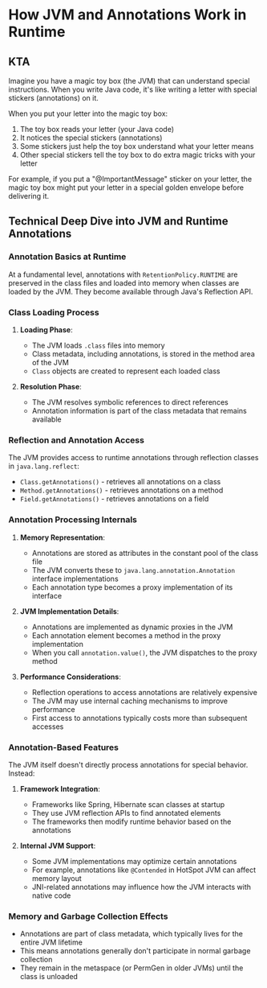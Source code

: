# How JVM and Annotations Work in Runtime

## KTA

Imagine you have a magic toy box (the JVM) that can understand special instructions. When you write Java code, it's like writing a letter with special stickers (annotations) on it.

When you put your letter into the magic toy box:

1. The toy box reads your letter (your Java code)
2. It notices the special stickers (annotations)
3. Some stickers just help the toy box understand what your letter means
4. Other special stickers tell the toy box to do extra magic tricks with your letter

For example, if you put a "@ImportantMessage" sticker on your letter, the magic toy box might put your letter in a special golden envelope before delivering it.

## Technical Deep Dive into JVM and Runtime Annotations

### Annotation Basics at Runtime

At a fundamental level, annotations with `RetentionPolicy.RUNTIME` are preserved in the class files and loaded into memory when classes are loaded by the JVM. They become available through Java's Reflection API.

### Class Loading Process

1. **Loading Phase**:

   - The JVM loads `.class` files into memory
   - Class metadata, including annotations, is stored in the method area of the JVM
   - `Class` objects are created to represent each loaded class

2. **Resolution Phase**:
   - The JVM resolves symbolic references to direct references
   - Annotation information is part of the class metadata that remains available

### Reflection and Annotation Access

The JVM provides access to runtime annotations through reflection classes in `java.lang.reflect`:

- `Class.getAnnotations()` - retrieves all annotations on a class
- `Method.getAnnotations()` - retrieves annotations on a method
- `Field.getAnnotations()` - retrieves annotations on a field

### Annotation Processing Internals

1. **Memory Representation**:

   - Annotations are stored as attributes in the constant pool of the class file
   - The JVM converts these to `java.lang.annotation.Annotation` interface implementations
   - Each annotation type becomes a proxy implementation of its interface

2. **JVM Implementation Details**:

   - Annotations are implemented as dynamic proxies in the JVM
   - Each annotation element becomes a method in the proxy implementation
   - When you call `annotation.value()`, the JVM dispatches to the proxy method

3. **Performance Considerations**:
   - Reflection operations to access annotations are relatively expensive
   - The JVM may use internal caching mechanisms to improve performance
   - First access to annotations typically costs more than subsequent accesses

### Annotation-Based Features

The JVM itself doesn't directly process annotations for special behavior. Instead:

1. **Framework Integration**:

   - Frameworks like Spring, Hibernate scan classes at startup
   - They use JVM reflection APIs to find annotated elements
   - The frameworks then modify runtime behavior based on the annotations

2. **Internal JVM Support**:
   - Some JVM implementations may optimize certain annotations
   - For example, annotations like `@Contended` in HotSpot JVM can affect memory layout
   - JNI-related annotations may influence how the JVM interacts with native code

### Memory and Garbage Collection Effects

- Annotations are part of class metadata, which typically lives for the entire JVM lifetime
- This means annotations generally don't participate in normal garbage collection
- They remain in the metaspace (or PermGen in older JVMs) until the class is unloaded
